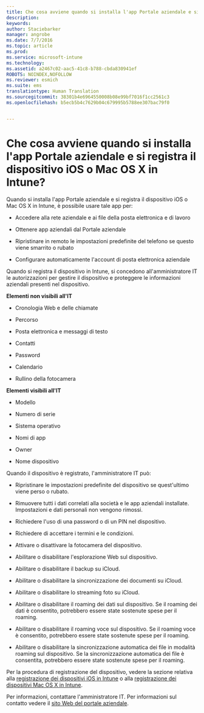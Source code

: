 ```yaml
---
title: Che cosa avviene quando si installa l'app Portale aziendale e si registra il dispositivo iOS o Mac OS X in Intune? | Microsoft Intune
description: 
keywords: 
author: Staciebarker
manager: angrobe
ms.date: 7/7/2016
ms.topic: article
ms.prod: 
ms.service: microsoft-intune
ms.technology: 
ms.assetid: a2467c02-aac5-41c8-b788-cbda830941ef
ROBOTS: NOINDEX,NOFOLLOW
ms.reviewer: esmich
ms.suite: ems
translationtype: Human Translation
ms.sourcegitcommit: 38301b4e6964550008b08e99bf7016f1cc2561c3
ms.openlocfilehash: b5ecb5b4c7629b04c679995b5788ee307bac79f0


---
```



# Che cosa avviene quando si installa l'app Portale aziendale e si registra il dispositivo iOS o Mac OS X in Intune?

Quando si installa l'app Portale aziendale e si registra il dispositivo iOS o Mac OS X in Intune, è possibile usare tale app per:

-   Accedere alla rete aziendale e ai file della posta elettronica e di lavoro

-   Ottenere app aziendali dal Portale aziendale

-   Ripristinare in remoto le impostazioni predefinite del telefono se questo viene smarrito o rubato

-   Configurare automaticamente l'account di posta elettronica aziendale

Quando si registra il dispositivo in Intune, si concedono all'amministratore IT le autorizzazioni per gestire il dispositivo e proteggere le informazioni aziendali presenti nel dispositivo.

**Elementi non visibili all'IT**

-   Cronologia Web e delle chiamate

-   Percorso

-   Posta elettronica e messaggi di testo

-   Contatti

-   Password

-   Calendario

-   Rullino della fotocamera

**Elementi visibili all'IT**

-   Modello

-   Numero di serie

-   Sistema operativo

-   Nomi di app

-   Owner

-   Nome dispositivo

Quando il dispositivo è registrato, l'amministratore IT può:

-   Ripristinare le impostazioni predefinite del dispositivo se quest'ultimo viene perso o rubato.

-   Rimuovere tutti i dati correlati alla società e le app aziendali installate. Impostazioni e dati personali non vengono rimossi.

-   Richiedere l'uso di una password o di un PIN nel dispositivo.

-   Richiedere di accettare i termini e le condizioni.

-   Attivare o disattivare la fotocamera del dispositivo.

-   Abilitare o disabilitare l'esplorazione Web sul dispositivo.

-   Abilitare o disabilitare il backup su iCloud.

-   Abilitare o disabilitare la sincronizzazione dei documenti su iCloud.

-   Abilitare o disabilitare lo streaming foto su iCloud.

-   Abilitare o disabilitare il roaming dei dati sul dispositivo. Se il roaming dei dati è consentito, potrebbero essere state sostenute spese per il roaming.

-   Abilitare o disabilitare il roaming voce sul dispositivo. Se il roaming voce è consentito, potrebbero essere state sostenute spese per il roaming.

-   Abilitare o disabilitare la sincronizzazione automatica dei file in modalità roaming sul dispositivo. Se la sincronizzazione automatica dei file è consentita, potrebbero essere state sostenute spese per il roaming.

Per la procedura di registrazione del dispositivo, vedere la sezione relativa alla [registrazione dei dispositivi iOS in Intune](enroll-your-device-in-intune-ios.md) o alla [registrazione dei dispositivi Mac OS X in Intune](enroll-your-device-in-intune-mac-os-x.md).

Per informazioni, contattare l'amministratore IT. Per informazioni sul contatto vedere il [sito Web del portale aziendale](http://portal.manage.microsoft.com).



<!--HONumber=Aug16_HO5-->


